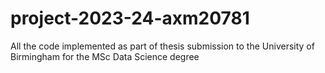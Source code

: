 # project-2023-24-axm20781
All the code implemented as part of thesis submission to the University of Birmingham for the MSc Data Science degree
